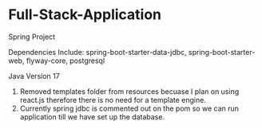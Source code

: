 # Full-Stack-Application

Spring Project

Dependencies Include:
spring-boot-starter-data-jdbc,
spring-boot-starter-web,
flyway-core,
postgresql

Java Version 17

1) Removed templates folder from resources becuase I plan on using react.js therefore there is no need for a template engine.
2) Currently spring jdbc is commented out on the pom so we can run application till we have set up the database.